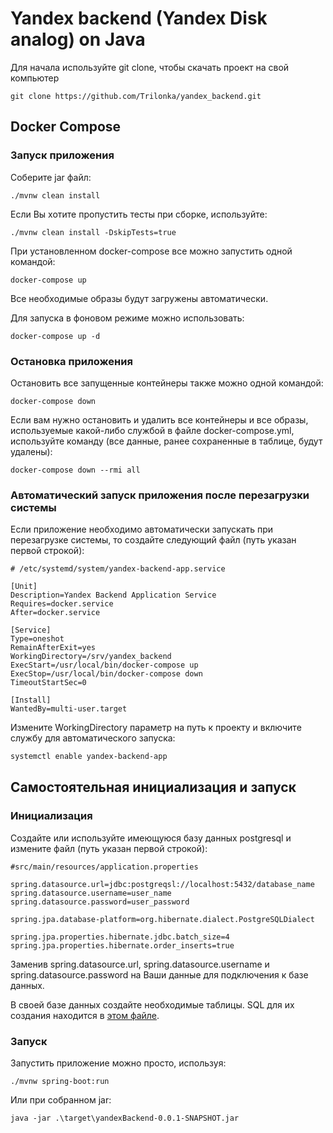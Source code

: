 # Yandex backend (Yandex Disk analog) on Java

Для начала используйте git clone, чтобы скачать проект на свой компьютер

```
git clone https://github.com/Trilonka/yandex_backend.git
```

## Docker Compose

### Запуск приложения

Соберите jar файл:

```
./mvnw clean install
```

Если Вы хотите пропустить тесты при сборке, используйте:

```
./mvnw clean install -DskipTests=true
```

При установленном docker-compose все можно запустить одной командой:

```
docker-compose up
```

Все необходимые образы будут загружены автоматически.

Для запуска в фоновом режиме можно использовать:

```
docker-compose up -d
```

### Остановка приложения

Остановить все запущенные контейнеры также можно одной командой:

```
docker-compose down
```

Если вам нужно остановить и удалить все контейнеры и все образы, используемые какой-либо службой в файле docker-compose.yml, используйте команду
(все данные, ранее сохраненные в таблице, будут удалены):

```
docker-compose down --rmi all
```

### Автоматический запуск приложения после перезагрузки системы

Если приложение необходимо автоматически запускать при перезагрузке системы, то создайте следующий файл (путь указан первой строкой):

```properties
# /etc/systemd/system/yandex-backend-app.service

[Unit]
Description=Yandex Backend Application Service
Requires=docker.service
After=docker.service

[Service]
Type=oneshot
RemainAfterExit=yes
WorkingDirectory=/srv/yandex_backend
ExecStart=/usr/local/bin/docker-compose up
ExecStop=/usr/local/bin/docker-compose down
TimeoutStartSec=0

[Install]
WantedBy=multi-user.target
```

Измените WorkingDirectory параметр на путь к проекту и включите службу для автоматического запуска:

```bash
systemctl enable yandex-backend-app
```

## Самостоятельная инициализация и запуск

### Инициализация

Создайте или используйте имеющуюся базу данных postgresql и измените файл (путь указан первой строкой):

```properties
#src/main/resources/application.properties

spring.datasource.url=jdbc:postgreqsl://localhost:5432/database_name
spring.datasource.username=user_name
spring.datasource.password=user_password

spring.jpa.database-platform=org.hibernate.dialect.PostgreSQLDialect

spring.jpa.properties.hibernate.jdbc.batch_size=4
spring.jpa.properties.hibernate.order_inserts=true
```

Заменив spring.datasource.url, spring.datasource.username и spring.datasource.password на Ваши данные для подключения к базе данных.

В своей базе данных создайте необходимые таблицы. SQL для их создания находится в [этом файле](./init.sql).

### Запуск

Запустить приложение можно просто, используя:

```
./mvnw spring-boot:run
```

Или при собранном jar:

```
java -jar .\target\yandexBackend-0.0.1-SNAPSHOT.jar
```
